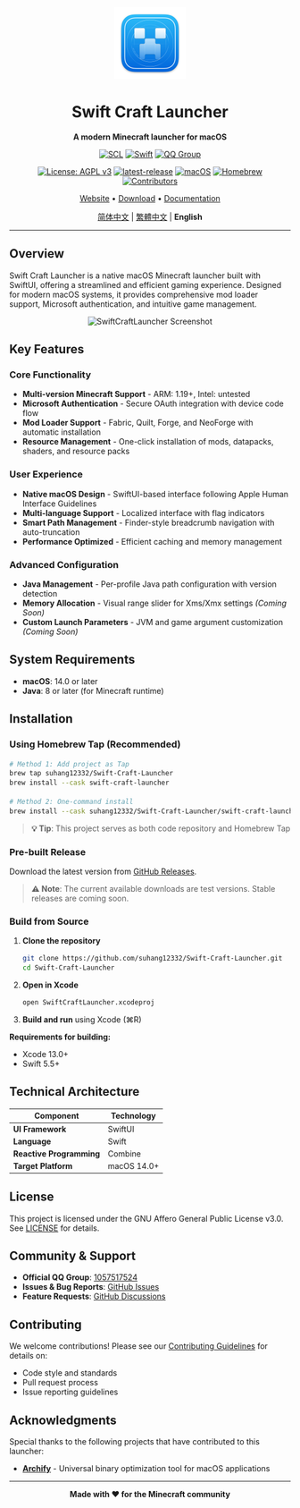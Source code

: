 <div align="center">
  <img src="../SwiftCraftLauncher/Assets.xcassets/AppIcon.appiconset/mac512pt2x.png" alt="SwiftCraftLauncher" width="128" height="128">
  
  # Swift Craft Launcher
  
  **A modern Minecraft launcher for macOS**
  
  [![SCL](https://img.shields.io/badge/SCL-Swift%20Craft%20Launcher-orange.svg)](https://github.com/suhang12332/Swift-Craft-Launcher)
  [![Swift](https://img.shields.io/badge/Swift-5.5+-red.svg)](https://swift.org/)
  [![QQ Group](https://img.shields.io/badge/QQ%20Group-1057517524-blue.svg)](https://qm.qq.com/cgi-bin/qm/qr?k=1057517524)
  
  [![License: AGPL v3](https://img.shields.io/badge/License-AGPL%20v3-blue.svg)](https://www.gnu.org/licenses/agpl-3.0)
  [![latest-release](https://img.shields.io/github/v/release/suhang12332/Swift-Craft-Launcher?label=latest-release)](https://github.com/suhang12332/Swift-Craft-Launcher/releases/latest)
  [![macOS](https://img.shields.io/badge/macOS-14.0+-blue.svg)](https://developer.apple.com/macos/)
  [![Homebrew](https://img.shields.io/badge/Homebrew-available-green.svg)](https://formulae.brew.sh/cask/swiftcraft-launcher)
  [![Contributors](https://img.shields.io/github/contributors/suhang12332/Swift-Craft-Launcher?color=ee8449&style=flat-square)](https://github.com/suhang12332/Swift-Craft-Launcher/graphs/contributors)
  
  [Website](https://suhang12332.github.io/swift-craft-launcher-web.github.io/) • [Download](https://github.com/suhang12332/Swift-Craft-Launcher/releases/latest) • [Documentation](https://github.com/suhang12332/Swift-Craft-Launcher/wiki)
  
  [简体中文](../README.md) | [繁體中文](README_zh-TW.md) | **English**
</div>

---

## Overview

Swift Craft Launcher is a native macOS Minecraft launcher built with SwiftUI, offering a streamlined and efficient gaming experience. Designed for modern macOS systems, it provides comprehensive mod loader support, Microsoft authentication, and intuitive game management.

<div align="center">
  <img src="https://s2.loli.net/2025/08/12/pTPxSJh1bCzmGKo.png" alt="SwiftCraftLauncher Screenshot" width="800">
</div>

## Key Features

### Core Functionality
- **Multi-version Minecraft Support** - ARM: 1.19+, Intel: untested
- **Microsoft Authentication** - Secure OAuth integration with device code flow
- **Mod Loader Support** - Fabric, Quilt, Forge, and NeoForge with automatic installation
- **Resource Management** - One-click installation of mods, datapacks, shaders, and resource packs

### User Experience
- **Native macOS Design** - SwiftUI-based interface following Apple Human Interface Guidelines
- **Multi-language Support** - Localized interface with flag indicators
- **Smart Path Management** - Finder-style breadcrumb navigation with auto-truncation
- **Performance Optimized** - Efficient caching and memory management

### Advanced Configuration
- **Java Management** - Per-profile Java path configuration with version detection
- **Memory Allocation** - Visual range slider for Xms/Xmx settings *(Coming Soon)*
- **Custom Launch Parameters** - JVM and game argument customization *(Coming Soon)*

## System Requirements

- **macOS**: 14.0 or later
- **Java**: 8 or later (for Minecraft runtime)

## Installation

### Using Homebrew Tap (Recommended)
```bash
# Method 1: Add project as Tap
brew tap suhang12332/Swift-Craft-Launcher
brew install --cask swift-craft-launcher

# Method 2: One-command install
brew install --cask suhang12332/Swift-Craft-Launcher/swift-craft-launcher
```

> **💡 Tip**: This project serves as both code repository and Homebrew Tap

### Pre-built Release
Download the latest version from [GitHub Releases](https://github.com/suhang12332/Swift-Craft-Launcher/releases/latest).

> **⚠️ Note**: The current available downloads are test versions. Stable releases are coming soon.

### Build from Source
1. **Clone the repository**
   ```bash
   git clone https://github.com/suhang12332/Swift-Craft-Launcher.git
   cd Swift-Craft-Launcher
   ```

2. **Open in Xcode**
   ```bash
   open SwiftCraftLauncher.xcodeproj
   ```

3. **Build and run** using Xcode (⌘R)

**Requirements for building:**
- Xcode 13.0+
- Swift 5.5+

## Technical Architecture

| Component | Technology |
|-----------|------------|
| **UI Framework** | SwiftUI |
| **Language** | Swift |
| **Reactive Programming** | Combine |
| **Target Platform** | macOS 14.0+ |

## License

This project is licensed under the GNU Affero General Public License v3.0. See [LICENSE](../LICENSE) for details.

## Community & Support

- **Official QQ Group**: [1057517524](https://qm.qq.com/cgi-bin/qm/qr?k=1057517524)
- **Issues & Bug Reports**: [GitHub Issues](https://github.com/suhang12332/Swift-Craft-Launcher/issues)
- **Feature Requests**: [GitHub Discussions](https://github.com/suhang12332/Swift-Craft-Launcher/discussions)

## Contributing

We welcome contributions! Please see our [Contributing Guidelines](../CONTRIBUTING.md) for details on:
- Code style and standards
- Pull request process
- Issue reporting guidelines

## Acknowledgments

Special thanks to the following projects that have contributed to this launcher:

- **[Archify](https://github.com/Oct4Pie/archify)** - Universal binary optimization tool for macOS applications

---

<div align="center">
  <strong>Made with ❤️ for the Minecraft community</strong>
</div>
